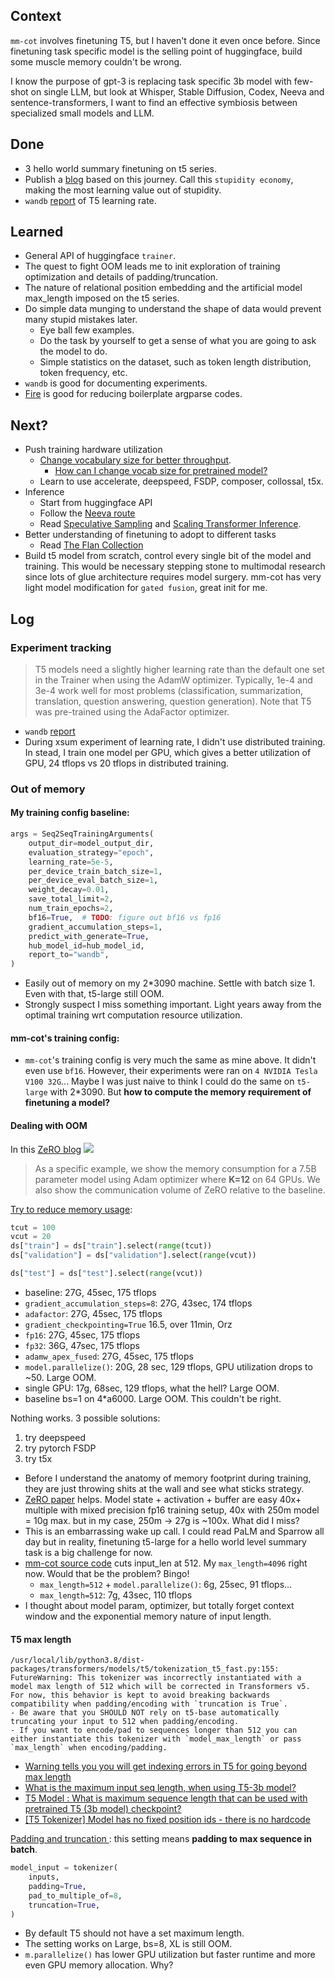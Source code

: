 ## Context
`mm-cot` involves finetuning T5, but I haven't done it even once before. Since finetuning task specific model is the selling point of huggingface, build some muscle memory couldn't be wrong. 

I know the purpose of gpt-3 is replacing task specific 3b model with few-shot on single LLM, but look at Whisper, Stable Diffusion, Codex, Neeva and sentence-transformers, I want to find an effective symbiosis between specialized small models and LLM. 

## Done
- 3 hello world summary finetuning on t5 series. 
- Publish a [blog](https://lukaemon.github.io/posts/2023/t5-finetuning-hello-world/samsum.html) based on this journey. Call this `stupidity economy`, making the most learning value out of stupidity. 
- `wandb` [report](https://api.wandb.ai/links/lukaemon/234mfgiy) of T5 learning rate. 

## Learned
- General API of huggingface `trainer`. 
- The quest to fight OOM leads me to init exploration of training optimization and details of padding/truncation. 
- The nature of relational position embedding and the artificial model max_length imposed on the t5 series. 
- Do simple data munging to understand the shape of data would prevent many stupid mistakes later. 
  - Eye ball few examples. 
  - Do the task by yourself to get a sense of what you are going to ask the model to do.
  - Simple statistics on the dataset, such as token length distribution, token frequency, etc.
- `wandb` is good for documenting experiments.
- [Fire](https://github.com/google/python-fire) is good for reducing boilerplate argparse codes.


## Next?
- Push training hardware utilization
  - [Change vocabulary size for better throughput](https://twitter.com/karpathy/status/1621578354024677377). 
    - [How can I change vocab size for pretrained model?](https://github.com/huggingface/transformers/issues/237)
  - Learn to use accelerate, deepspeed, FSDP, composer, collossal, t5x. 
- Inference
  - Start from huggingface API
  - Follow the [Neeva route](https://twitter.com/neeva/status/1622640441064579076?s=12&t=MjCpOKlzFcDn81EVM_HUFg)
  - Read [Speculative Sampling](https://arxiv.org/abs/2302.01318) and [Scaling Transformer Inference](https://arxiv.org/abs/2211.05102). 
- Better understanding of finetuning to adopt to different tasks
  - Read [The Flan Collection](http://arxiv.org/abs/2301.13688)
- Build t5 model from scratch, control every single bit of the model and training. This would be necessary stepping stone to multimodal research since lots of glue architecture requires model surgery. mm-cot has very light model modification for `gated fusion`, great init for me. 


## Log
### Experiment tracking
> T5 models need a slightly higher learning rate than the default one set in the Trainer when using the AdamW optimizer. Typically, 1e-4 and 3e-4 work well for most problems (classification, summarization, translation, question answering, question generation). Note that T5 was pre-trained using the AdaFactor optimizer.

- `wandb` [report](https://api.wandb.ai/links/lukaemon/234mfgiy)
- During xsum experiment of learning rate, I didn't use distributed training. In stead, I train one model per GPU, which gives a better utilization of GPU, 24 tflops vs 20 tflops in distributed training. 
 

### Out of memory
#### My training config baseline:
```python
args = Seq2SeqTrainingArguments(
    output_dir=model_output_dir,
    evaluation_strategy="epoch",
    learning_rate=5e-5,
    per_device_train_batch_size=1,
    per_device_eval_batch_size=1,
    weight_decay=0.01,
    save_total_limit=2,
    num_train_epochs=2,
    bf16=True,  # TODO: figure out bf16 vs fp16
    gradient_accumulation_steps=1,
    predict_with_generate=True,
    hub_model_id=hub_model_id,
    report_to="wandb",
)
```
- Easily out of memory on my 2*3090 machine. Settle with batch size 1. Even with that, t5-large still OOM.
- Strongly suspect I miss something important. Light years away from the optimal training wrt computation resource utilization. 

#### mm-cot's training config:
- `mm-cot`'s training config is very much the same as mine above. It didn't even use `bf16`. However, their experiments were ran on `4 NVIDIA Tesla V100 32G`... Maybe I was just naive to think I could do the same on `t5-large` with 2*3090. But **how to compute the memory requirement of finetuning a model?**

#### Dealing with OOM
In this [ZeRO blog](https://www.microsoft.com/en-us/research/blog/ZeRO-deepspeed-new-system-optimizations-enable-training-models-with-over-100-billion-parameters/)
![](https://www.microsoft.com/en-us/research/uploads/prod/2020/02/DeepSpeed-Image-1.png)
>  As a specific example, we show the memory consumption for a 7.5B parameter model using Adam optimizer where **K=12** on 64 GPUs. We also show the communication volume of ZeRO relative to the baseline.

[Try to reduce memory usage](https://huggingface.co/docs/transformers/v4.18.0/en/performance):
```python
tcut = 100
vcut = 20
ds["train"] = ds["train"].select(range(tcut))
ds["validation"] = ds["validation"].select(range(vcut))

ds["test"] = ds["test"].select(range(vcut))
```
- baseline: 27G, 45sec, 175 tflops
- `gradient_accumulation_steps=8`: 27G, 43sec, 174 tflops
- `adafactor`: 27G, 45sec, 175 tflops
- `gradient_checkpointing=True` 16.5, over 11min, Orz
- `fp16`: 27G, 45sec, 175 tflops
- `fp32`: 36G, 47sec, 175 tflops
- `adamw_apex_fused`: 27G, 45sec, 175 tflops
- `model.parallelize()`: 20G, 28 sec, 129 tflops, GPU utilization drops to ~50. Large OOM. 
- single GPU: 17g, 68sec, 129 tflops, what the hell? Large OOM. 
- baseline bs=1 on 4*a6000. Large OOM. This couldn't be right. 


Nothing works. 3 possible solutions:
1. try deepspeed
2. try pytorch FSDP
3. try t5x

- Before I understand the anatomy of memory footprint during training, they are just throwing shits at the wall and see what sticks strategy. 
- [ZeRO paper](http://arxiv.org/abs/1910.02054) helps. Model state + activation + buffer are easy 40x+ multiple with mixed precision fp16 training setup, 40x with 250m model = 10g max. but in my case, 250m -> 27g is ~100x. What did I miss?
- This is an embarrassing wake up call. I could read PaLM and Sparrow all day but in reality, finetuning t5-large for a hello world level summary task is a big challenge for now. 
- [mm-cot source code](https://github.com/amazon-science/mm-cot/blob/main/main.py#L32) cuts input_len at 512. My `max_length=4096` right now. Would that be the problem? Bingo!
  - `max_length=512` + `model.parallelize()`: 6g, 25sec, 91 tflops...
  - `max_length=512`: 7g, 43sec, 110 tflops
- I thought about model param, optimizer, but totally forget context window and the exponential memory nature of input length. 

#### T5 max length
```
/usr/local/lib/python3.8/dist-packages/transformers/models/t5/tokenization_t5_fast.py:155: FutureWarning: This tokenizer was incorrectly instantiated with a model max length of 512 which will be corrected in Transformers v5.
For now, this behavior is kept to avoid breaking backwards compatibility when padding/encoding with `truncation is True`.
- Be aware that you SHOULD NOT rely on t5-base automatically truncating your input to 512 when padding/encoding.
- If you want to encode/pad to sequences longer than 512 you can either instantiate this tokenizer with `model_max_length` or pass `max_length` when encoding/padding.
```
- [Warning tells you you will get indexing errors in T5 for going beyond max length](https://github.com/huggingface/transformers/issues/16986#issuecomment-1112190230)
- [What is the maximum input seq length, when using T5-3b model?](https://github.com/google-research/text-to-text-transfer-transformer/issues/273)
- [T5 Model : What is maximum sequence length that can be used with pretrained T5 (3b model) checkpoint?](https://github.com/huggingface/transformers/issues/5204)
- [[T5 Tokenizer] Model has no fixed position ids - there is no hardcode](https://github.com/huggingface/transformers/pull/16990)

[Padding and truncation
](https://huggingface.co/docs/transformers/main/en/pad_truncation#padding-and-truncation): this setting means **padding to max sequence in batch**. 
```python
model_input = tokenizer(
    inputs,
    padding=True,
    pad_to_multiple_of=8,
    truncation=True,
)
```
- By default T5 should not have a set maximum length. 
- The setting works on Large, bs=8, XL is still OOM.
- `m.parallelize()` has lower GPU utilization but faster runtime and more even GPU memory allocation. Why?
